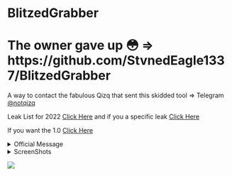 # BlitzedGrabber

<h1>The owner gave up 😳 => https://github.com/StvnedEagle1337/BlitzedGrabber</h1>

A way to contact the fabulous Qizq that sent this skidded tool => Telegram [@notqizq](https://t.me/notqizq)

Leak List for 2022 [Click Here](https://github.com/HideakiAtsuyo/Leaked0-List-2022) and if you a specific leak [Click Here](https://github.com/HideakiAtsuyo/Leaked0-List-2022/issues/new)

If you want the 1.0 [Click Here](https://github.com/Leaked0/BlitzedGrabber/tree/1.0)

<details>
<summary> Official Message </summary>
Blitzed Grabber<br>
UI: Metro<br>
Price: Free Trial Until Fully Finished<br>

What is this?
Blitzed Grabber is the BEST Working "Recovery Tool" That will return all Passwords,PC Info, Cookies, Game Logins, Tokens, ETC

ScreenShots??

![](https://cdn.upload.systems/uploads/AJTuIhZY.png)
  <p style="text-align: center;"align="center">============================================================</p>
</details>

<details>
<summary> ScreenShots </summary>
  
![](https://cdn.discordapp.com/attachments/934893691200503888/936381214489739274/unknown.png)
<br>
![](https://cdn.discordapp.com/attachments/934893691200503888/936381450197037126/unknown.png)
<br>
![](https://cdn.discordapp.com/attachments/934893691200503888/936381502722277416/unknown.png)
<br>
![](https://cdn.discordapp.com/attachments/934893691200503888/936381548779958312/unknown.png)
<br>
![](https://cdn.discordapp.com/attachments/934893691200503888/936381578442063902/unknown.png)

</details>

![](https://i.imgur.com/LpiXrTp.gif)
